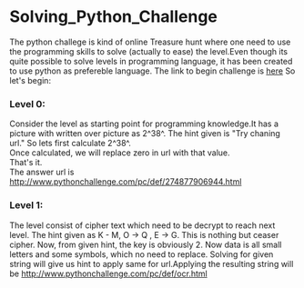 # Solving_Python_Challenge
The python challege is kind of online Treasure hunt where one need to use the programming skills to solve (actually to ease) the level.Even though its quite possible to solve levels in programming language, it has been created to use python as prefereble language.
The link to begin challenge is [here](http://www.pythonchallenge.com/)
So let's begin:

### Level 0:
Consider the level as starting point for programming knowledge.It has a picture with written over picture as 2^38^. The hint given is "Try chaning url."
So lets first calculate 2^38^.  
Once calculated, we will replace zero in url with that value.  
That's it.   
The answer url is http://www.pythonchallenge.com/pc/def/274877906944.html

### Level 1:
The level consist of cipher text which need to be decrypt to reach next level. The hint given as K - M, O -> Q , E -> G. This is nothing but ceaser cipher. Now, from given hint, the key is obviously 2. 
Now data is all small letters and some symbols, which no need to replace. Solving for given string will give us hint to apply same for url.Applying the resulting string will be 
http://www.pythonchallenge.com/pc/def/ocr.html

